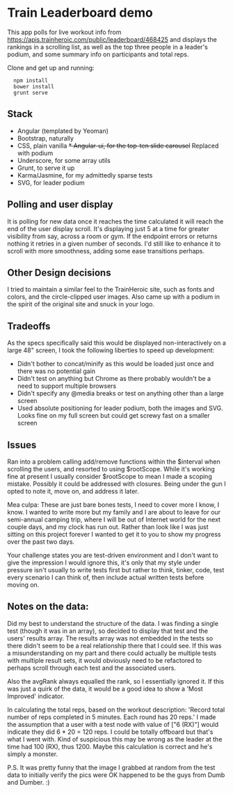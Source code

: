 # Train Leaderboard demo
This app polls for live workout info from https://apis.trainheroic.com/public/leaderboard/468425 and displays the
rankings in a scrolling list, as well as the top three people in a leader's podium, and some summary info on
participants and total reps.

Clone and get up and running:
```
  npm install
  bower install
  grunt serve
```

## Stack
  * Angular (templated by Yeoman)
  * Bootstrap, naturally
  * CSS, plain vanilla
  ~~* Angular-ui, for the top-ten slide carousel~~ Replaced with podium
  * Underscore, for some array utils
  * Grunt, to serve it up
  * Karma/Jasmine, for my admittedly sparse tests
  * SVG, for leader podium

## Polling and user display
It is polling for new data once it reaches the time calculated it will reach the end of the user display scroll. It's
displaying just 5 at a time for greater visibility from say, across a room or gym. If the endpoint errors or returns
nothing it retries in a given number of seconds. I'd still like to enhance it to scroll with more smoothness, adding
some ease transitions perhaps.

## Other Design decisions
I tried to maintain a similar feel to the TrainHeroic site, such as fonts and colors, and the circle-clipped user images.
Also came up with a podium in the spirit of the original site and snuck in your logo.

## Tradeoffs
As the specs specifically said this would be displayed non-interactively on a large 48" screen, I took the following
liberties to speed up development:
  * Didn't bother to concat/minify as this would be loaded just once and there was no potential gain
  * Didn't test on anything but Chrome as there probably wouldn't be a need to support multiple browsers
  * Didn't specify any @media breaks or test on anything other than a large screen
  * Used absolute positioning for leader podium, both the images and SVG. Looks fine on my full screen but could get
  screwy fast on a smaller screen

## Issues
Ran into a problem calling add/remove functions within the $interval when scrolling the users, and resorted to using
$rootScope. While it's working fine at present I usually consider $rootScope to mean I made a scoping mistake. Possibly
it could be addressed with closures. Being under the gun I opted to note it, move on, and address it later.

Mea culpa: These are just bare bones tests, I need to cover more I know, I know. I wanted to write more but my family
and I are about to leave for our semi-annual camping trip, where I will be out of Internet world for the next couple
days, and my clock has run out. Rather than look like I was just sitting on this project forever I wanted to get it to
you to show my progress over the past two days.

Your challenge states you are test-driven environment and I don't want to give the  impression I would ignore this, it's
only that my style under pressure isn't usually to write tests first but rather to think, tinker, code, test every
scenario I can think of, then include actual written tests before moving on.


## Notes on the data:
Did my best to understand the structure of the data. I was finding a single test (though it was in an array), so decided
to display that test and the users' results array. The results array was not embedded in the tests so there didn't seem
to be a real relationship there that I could see. If this was a misunderstanding on my part and there could actually be
multiple tests with multiple result sets, it would obviously need to be refactored to perhaps scroll through each test
and the associated users.

Also the avgRank always equalled the rank, so I essentially ignored it. If this was just a quirk of the data, it would
be a good idea to show a 'Most Improved' indicator.

In calculating the total reps, based on the workout description:
'Record total number of reps completed in 5 minutes. Each round has 20 reps.'
I made the assumption that a user with a test node with value of ["6 (RX)"] would indicate they did 6 * 20 = 120 reps.
I could be totally offboard but that's what I went with. Kind of suspicious this may be wrong as the leader at the time
had 100 (RX), thus 1200. Maybe this calculation is correct and he's simply a monster.

P.S. It was pretty funny that the image I grabbed at random from the test data to initially verify the pics were OK
happened to be the guys from Dumb and Dumber. :)